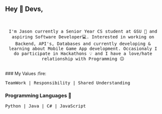 ## Hey :wave: Devs,

<p align="center">
  <br><br>
  <samp>
I'm Jason currently a Senior Year CS student at GSU 🏫 and aspiring Software Developer💻. Interested in working on Backend, API's, Databases and currently developing & learning about Mobile Game App development. Occasionaly I do participate in Hackathons 💡 and I have a love/hate relationship with Programming 😐
  </samp>
</p>

<br>
### My Values :fire:
<p align="left">
  <samp>
TeamWork | Responsibility | Shared Understanding
    
  </samp>
</p>

### Programming Languages  :rocket:
<p align="left">
  <samp>
Python | Java | C# | JavaScript
  </samp>
</p>
